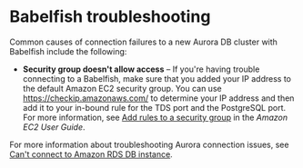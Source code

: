 # Babelfish troubleshooting<a name="babelfish-troubleshooting"></a>

Common causes of connection failures to a new Aurora DB cluster with Babelfish include the following:
+ **Security group doesn't allow access** – If you're having trouble connecting to a Babelfish, make sure that you added your IP address to the default Amazon EC2 security group\. You can use [https://checkip\.amazonaws\.com/](https://checkip.amazonaws.com/) to determine your IP address and then add it to your in\-bound rule for the TDS port and the PostgreSQL port\. For more information, see [Add rules to a security group](https://docs.aws.amazon.com/AWSEC2/latest/UserGuide/working-with-security-groups.html#adding-security-group-rule.html) in the *Amazon EC2 User Guide*\.

For more information about troubleshooting Aurora connection issues, see [Can't connect to Amazon RDS DB instance](CHAP_Troubleshooting.md#CHAP_Troubleshooting.Connecting)\. 